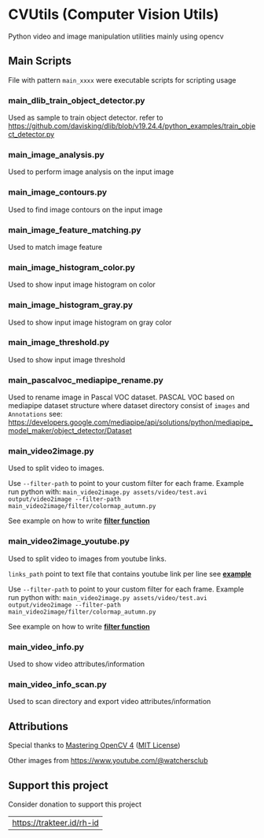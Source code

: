 # CVUtils (Computer Vision Utils)
Python video and image manipulation utilities mainly using opencv

## Main Scripts
File with pattern `main_xxxx` were executable scripts for scripting usage

### main_dlib_train_object_detector.py
Used as sample to train object detector. 
refer to https://github.com/davisking/dlib/blob/v19.24.4/python_examples/train_object_detector.py

### main_image_analysis.py
Used to perform image analysis on the input image

### main_image_contours.py
Used to find image contours on the input image

### main_image_feature_matching.py
Used to match image feature

### main_image_histogram_color.py
Used to show input image histogram on color

### main_image_histogram_gray.py
Used to show input image histogram on gray color

### main_image_threshold.py
Used to show input image threshold

### main_pascalvoc_mediapipe_rename.py
Used to rename image in Pascal VOC dataset.
PASCAL VOC based on mediapipe dataset structure where dataset directory consist of `images` and `Annotations` see:
https://developers.google.com/mediapipe/api/solutions/python/mediapipe_model_maker/object_detector/Dataset
 

### main_video2image.py
Used to split video to images.

Use `--filter-path` to point to your custom filter for each frame.
Example run python with: `main_video2image.py assets/video/test.avi output/video2image --filter-path main_video2image/filter/colormap_autumn.py`

See example on how to write [**filter function**](https://github.com/rh-id/python-CVUtils/blob/master/main_video2image/filter/colormap_autumn.py)

### main_video2image_youtube.py
Used to split video to images from youtube links.

`links_path` point to text file that contains youtube link per line see [**example**](https://github.com/rh-id/python-CVUtils/blob/master/assets/text/youtube.txt) 

Use `--filter-path` to point to your custom filter for each frame.
Example run python with: `main_video2image.py assets/video/test.avi output/video2image --filter-path main_video2image/filter/colormap_autumn.py`

See example on how to write [**filter function**](https://github.com/rh-id/python-CVUtils/blob/master/main_video2image/filter/colormap_autumn.py)

### main_video_info.py
Used to show video attributes/information

### main_video_info_scan.py
Used to scan directory and export video attributes/information

## Attributions
Special thanks to [Mastering OpenCV 4](https://github.com/PacktPublishing/Mastering-OpenCV-4-with-Python) ([MIT License](https://github.com/PacktPublishing/Mastering-OpenCV-4-with-Python/blob/master/LICENSE))

Other images from https://www.youtube.com/@watchersclub

## Support this project
Consider donation to support this project
<table>
  <tr>
    <td><a href="https://trakteer.id/rh-id">https://trakteer.id/rh-id</a></td>
  </tr>
</table>
